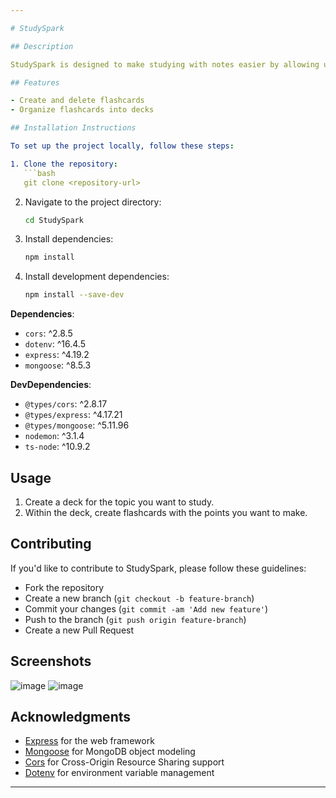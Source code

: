 ```yaml
---

# StudySpark

## Description

StudySpark is designed to make studying with notes easier by allowing users to create and manage flashcards. 

## Features

- Create and delete flashcards
- Organize flashcards into decks

## Installation Instructions

To set up the project locally, follow these steps:

1. Clone the repository:
   ```bash
   git clone <repository-url>
   ```

2. Navigate to the project directory:
   ```bash
   cd StudySpark
   ```

3. Install dependencies:
   ```bash
   npm install
   ```

4. Install development dependencies:
   ```bash
   npm install --save-dev
   ```

**Dependencies**:
- `cors`: ^2.8.5
- `dotenv`: ^16.4.5
- `express`: ^4.19.2
- `mongoose`: ^8.5.3

**DevDependencies**:
- `@types/cors`: ^2.8.17
- `@types/express`: ^4.17.21
- `@types/mongoose`: ^5.11.96
- `nodemon`: ^3.1.4
- `ts-node`: ^10.9.2

## Usage

1. Create a deck for the topic you want to study.
2. Within the deck, create flashcards with the points you want to make.

## Contributing

If you'd like to contribute to StudySpark, please follow these guidelines:
- Fork the repository
- Create a new branch (`git checkout -b feature-branch`)
- Commit your changes (`git commit -am 'Add new feature'`)
- Push to the branch (`git push origin feature-branch`)
- Create a new Pull Request

## Screenshots

![image](https://github.com/user-attachments/assets/55170dd8-8179-4fd7-8795-fee2d6f4dc48)
![image](https://github.com/user-attachments/assets/9dc7f0db-5d88-4cc2-9095-d387f377d815)


## Acknowledgments

- [Express](https://expressjs.com) for the web framework
- [Mongoose](https://mongoosejs.com) for MongoDB object modeling
- [Cors](https://www.npmjs.com/package/cors) for Cross-Origin Resource Sharing support
- [Dotenv](https://www.npmjs.com/package/dotenv) for environment variable management

---
```

